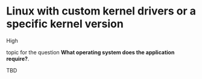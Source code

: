 # Linux with custom kernel drivers or a specific kernel version

<div class="risk-rounded-box high">High</div>

topic for the question **What operating system does the application require?**.

TBD

